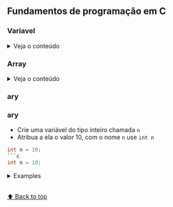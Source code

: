 
## Fundamentos de programação em C

### Variavel

<details>
<summary>Veja o conteúdo</summary>

* [`ary`](#ary)


</details>

### Array

<details>
<summary>Veja o conteúdo</summary>

* [`all`](#all)


</details>

### ary

### ary


- Crie uma variável do tipo inteiro chamada `n` 
- Atribua a ela o valor 10, com o nome `n`  use `int n` 

```c
int n = 10; 
```c
int n = 10;
```
<details>
<summary>Examples</summary>

```js
const firstTwoMax = ary(Math.max, 2);
[[2, 6, 'a'], [6, 4, 8], [10]].map(x => firstTwoMax(...x)); // [6, 6, 10]
```
</details>

<br>[⬆ Back to top](#contents)
